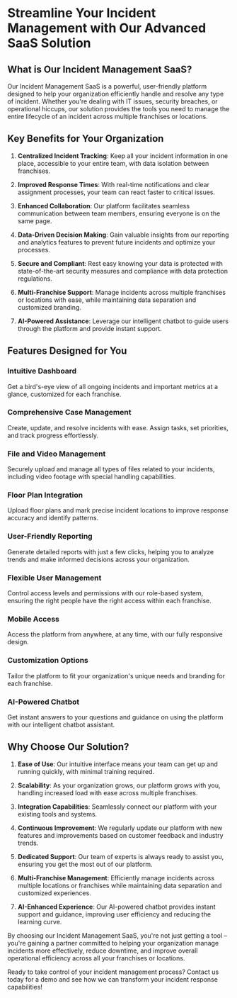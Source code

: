 # Streamline Your Incident Management with Our Advanced SaaS Solution

## What is Our Incident Management SaaS?

Our Incident Management SaaS is a powerful, user-friendly platform designed to help your organization efficiently handle and resolve any type of incident. Whether you're dealing with IT issues, security breaches, or operational hiccups, our solution provides the tools you need to manage the entire lifecycle of an incident across multiple franchises or locations.

## Key Benefits for Your Organization

1. **Centralized Incident Tracking**: Keep all your incident information in one place, accessible to your entire team, with data isolation between franchises.

2. **Improved Response Times**: With real-time notifications and clear assignment processes, your team can react faster to critical issues.

3. **Enhanced Collaboration**: Our platform facilitates seamless communication between team members, ensuring everyone is on the same page.

4. **Data-Driven Decision Making**: Gain valuable insights from our reporting and analytics features to prevent future incidents and optimize your processes.

5. **Secure and Compliant**: Rest easy knowing your data is protected with state-of-the-art security measures and compliance with data protection regulations.

6. **Multi-Franchise Support**: Manage incidents across multiple franchises or locations with ease, while maintaining data separation and customized branding.

7. **AI-Powered Assistance**: Leverage our intelligent chatbot to guide users through the platform and provide instant support.

## Features Designed for You

### Intuitive Dashboard
Get a bird's-eye view of all ongoing incidents and important metrics at a glance, customized for each franchise.

### Comprehensive Case Management
Create, update, and resolve incidents with ease. Assign tasks, set priorities, and track progress effortlessly.

### File and Video Management
Securely upload and manage all types of files related to your incidents, including video footage with special handling capabilities.

### Floor Plan Integration
Upload floor plans and mark precise incident locations to improve response accuracy and identify patterns.

### User-Friendly Reporting
Generate detailed reports with just a few clicks, helping you to analyze trends and make informed decisions across your organization.

### Flexible User Management
Control access levels and permissions with our role-based system, ensuring the right people have the right access within each franchise.

### Mobile Access
Access the platform from anywhere, at any time, with our fully responsive design.

### Customization Options
Tailor the platform to fit your organization's unique needs and branding for each franchise.

### AI-Powered Chatbot
Get instant answers to your questions and guidance on using the platform with our intelligent chatbot assistant.

## Why Choose Our Solution?

1. **Ease of Use**: Our intuitive interface means your team can get up and running quickly, with minimal training required.

2. **Scalability**: As your organization grows, our platform grows with you, handling increased load with ease across multiple franchises.

3. **Integration Capabilities**: Seamlessly connect our platform with your existing tools and systems.

4. **Continuous Improvement**: We regularly update our platform with new features and improvements based on customer feedback and industry trends.

5. **Dedicated Support**: Our team of experts is always ready to assist you, ensuring you get the most out of our platform.

6. **Multi-Franchise Management**: Efficiently manage incidents across multiple locations or franchises while maintaining data separation and customized experiences.

7. **AI-Enhanced Experience**: Our AI-powered chatbot provides instant support and guidance, improving user efficiency and reducing the learning curve.

By choosing our Incident Management SaaS, you're not just getting a tool – you're gaining a partner committed to helping your organization manage incidents more effectively, reduce downtime, and improve overall operational efficiency across all your franchises or locations.

Ready to take control of your incident management process? Contact us today for a demo and see how we can transform your incident response capabilities!